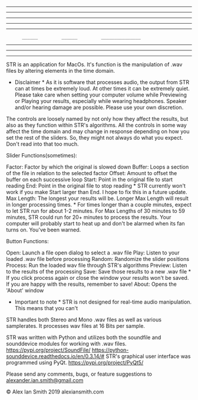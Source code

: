 
 ______________     ________________    _______________
________________    ________________    ________________
______    ______    ________________    ______    ______
______                   ______         ______    ______
 ______________          ______         _______________
          ______         ______         _______________   
______    ______         ______         ______    ______     
________________         ______         ______    ______    
 ______________          ______         ______    ______   
                   

STR is an application for MacOs. It's function is the
manipulation of .wav files by altering elements in the
time domain.

* Disclaimer *
  As it is software that processes audio, the output from
  STR can at times be extremely loud. At other times it
  can be extremely quiet. Please take care when setting
  your computer volume while Previewing or Playing your
  results, especially while wearing headphones. Speaker
  and/or hearing damage are possible. Please use your own
  discretion.

The controls are loosely named by not only how they affect
the results, but also as they function within STR's
algorithms. All the controls in some way affect the time
domain and may change in response depending on how you set
the rest of the sliders. So, they might not always do what
you expect. Don't read into that too much.

Slider Functions(sometimes):

Factor:
    Factor by which the original is slowed down
Buffer:
    Loops a section of the file in relation to the
    selected factor
Offset:
    Amount to offset the buffer on each successive
    loop
Start:
    Point in the original file to start reading
End:
    Point in the original file to stop reading
    * STR currently won't work if you make Start
      larger than End. I hope to fix this in a
      future update.
Max Length:
    The longest your results will be. Longer Max
    Length will result in longer processing times.
    * For times longer than a couple minutes, expect
      to let STR run for about 1-2 minutes. For Max
      Lengths of 30 minutes to 59 minutes, STR could
      run for 20+ minutes to process the results.
      Your computer will probably start to heat up
      and don't be alarmed when its fan turns on.
      You've been warned.

Button Functions:

Open:
    Launch a file open dialog to select a .wav file
Play:
    Listen to your loaded .wav file before processing
Random:
    Randomize the slider positions
Process:
    Run the loaded wav file through STR's algorithms
Preview:
    Listen to the results of the processing
Save:
    Save those results to a new .wav file
    * If you click process again or close the window
      your results won't be saved. If you are happy with
      the results, remember to save!
About:
    Opens the 'About' window

* Important to note *
STR is not designed for real-time audio manipulation. This means that you can't

STR handles both Stereo and Mono .wav files as well as
various samplerates. It processes wav files at 16 Bits
per sample.

STR was written with Python and utilizes both the soundfile
and sounddevice modules for working with .wav files.
    https://pypi.org/project/SoundFile/
    https://python-sounddevice.readthedocs.io/en/0.3.14/#
STR's graphical user interface was programmed using PyQt.
    https://pypi.org/project/PyQt5/

Please send any comments, bugs, or feature suggestions to
alexander.ian.smith@gmail.com

© Alex Ian Smith 2019
alexiansmith.com
